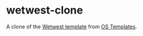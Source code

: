 # wetwest-clone

A clone of the
[Wetwest template](http://www.os-templates.com/free-website-templates/wetwest)
from [OS Templates](www.os-templates.com).
